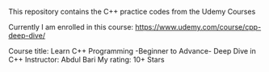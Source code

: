 This repository contains the C++ practice codes from the Udemy Courses

Currently I am enrolled in this course: https://www.udemy.com/course/cpp-deep-dive/

Course title: Learn C++ Programming -Beginner to Advance- Deep Dive in C++
Instructor: Abdul Bari
My rating: 10+ Stars
